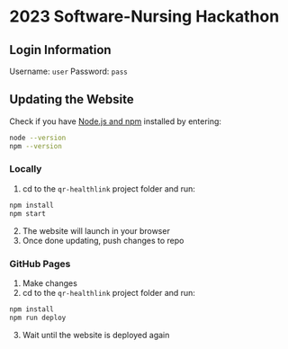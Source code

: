 # 2023 Software-Nursing Hackathon

## Login Information
Username: `user`  Password: `pass`

## Updating the Website

Check if you have [Node.js and npm](https://nodejs.org/en/download/) installed by entering:

```sh
node --version
npm --version
```

### Locally

1. cd to the `qr-healthlink` project folder and run:

```sh
npm install
npm start
```

2. The website will launch in your browser
3. Once done updating, push changes to repo

### GitHub Pages

1. Make changes
2. cd to the `qr-healthlink` project folder and run:

```sh
npm install
npm run deploy
```

3. Wait until the website is deployed again
